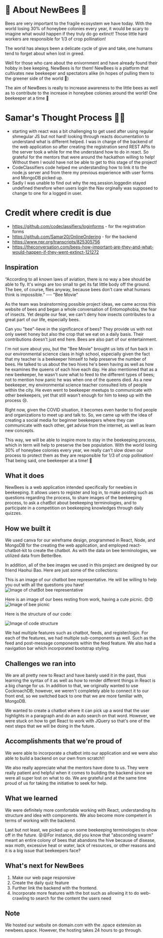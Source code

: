 
# 🐝 About NewBees 🐝

Bees are very important to the fragile ecosystem we have today. With the world losing 30% of honeybee colonies every year, it would be scary to imagine what would happen if they truly do go extinct! Those little hard workers are responsible for 1/3 of crop pollination! 

The world has always been a delicate cycle of give and take, one humans tend to forget about when lost in greed. 

Well for those who care about the enivornment and have already found their hobby in bee keeping, NewBees is for them! NewBees is a platform that cultivates new beekeeper and spectators alike (in hopes of pulling them to the greener side of the world 🌲) 


The aim of NewBees is really to increase awareness to the little bees as well as to contribute to the increase in honeybee colonies around the world! One beekeeper at a time 🐝



# Samar's Thought Process 🧕🏾

- starting with react was a bit challenging to get used after using regular shmegular JS but not hard! looking through reacts documentation to understand what is different helped. I was in charge of the backend of the web application so after creating the registration send REST APIs to the server took a while for me the understand how to do in react. So grateful for the mentors that were around the hackathon willing to help! Without them I would have not be able to get to this stage of the project!
- CodeClassifiers code helped me understanding how to link it to the node.js server and from there my previous experience with user forms and MongoDB picked up.
- Sadly I was unable to find out why the req.session.loggedin stayed undefined therefore when users login the Nav orginally was supposed to change to one for a logged in user.

# Credit where credit is due

- https://github.com/codeclassifiers/loginforms - for the registration forms
- https://github.com/Samar20/OnlineOrdering - for the backend 
- https://www.npr.org/transcripts/825305756
- https://theconversation.com/bees-how-important-are-they-and-what-would-happen-if-they-went-extinct-121272

## Inspiration

“According to all known laws of aviation, there is no way a bee should be able to fly. It's wings are too small to get its fat little body off the ground. The bee, of course, flies anyway, because bees don't care what humans think is impossible.”                                    --- "Bee Movie"

As the team was brainstorming possible project ideas, we came across this website of bees and began a whole conversation of Entomophobia, the fear of insects. Yet despite our fear, we can't deny how insects contributes to a great part of our life, especially bees. 

Can you "bee"-lieve in the significance of bees? They provide us with not only sweet honey but also the crop that we eat on a daily basis. Their contributions doesn't just end here. Bees are also part of our entertainment. 

I'm not sure about you, but the "Bee Movie" brought us lots of fun back in our environmental science class in high school, especially given the fact that my teacher is a beekeeper himself to help preserve the number of bees. He talked to us about the two hives he's been having as well as how he examines the queens of each hive each day. He also mentioned that as a new beekeeper, he wasn't sure what to feed to the different types of bees; not to mention how panic he was when one of the queens died. As a new beekeeper, my environmental science teacher consulted lots of people within the city. He even went to beekeeper meetups to communicate with other beekeepers, yet that still wasn't enough for him to keep up with the process 😢. 

Right now, given the COVID situation, it becomes even harder to find people and organizations to meet up and talk to. So, we came up with the idea of creating a social media for beginner beekeepers where they can communicate with each other, get advise from the internet, as well as learn new concepts. 

This way, we will be able to inspire more to stay in the beekeeping process, which in term will help to preserve the bee population. With the world losing 30% of honeybee colonies every year, we really can't slow down our process to protect them as they are responsible for 1/3 of crop pollination! That being said, one beekeeper at a time! 🐝

## What it does

NewBees is a web application intended specifically for newbies in beekeeping. It allows users to register and log in, to make posting such as questions regarding the process, to share images of the beekeeping process, to ask a chatBot about beekeeping terminologies, and to participate in a competition on beekeeping knowledges through daily quizzes. 

## How we built it

We used canva for our wireframe design, programmed in React, Node, and MongoDB for the creating the web application, and employed react-chatbot-kit to create the chatbot. As with the data on bee terminologies, we utilized data from BetterBee. 

In addition, all of the bee images we used in this project are designed by our friend Haohui Bao. Here are just some of the collections:

This is an image of our chatbot bee representative. He will be willing to help you out with all the questions you have!
![Image of chatBot bee representative](https://challengepost-s3-challengepost.netdna-ssl.com/photos/production/software_photos/001/383/676/datas/gallery.jpg)

Here is an image of our bees resting from work, having a cute picnic. 😍😍
![Image of bee picnic](https://challengepost-s3-challengepost.netdna-ssl.com/photos/production/software_photos/001/383/666/datas/original.png)

Here is the structure of our code:

![Image of code structure](https://challengepost-s3-challengepost.netdna-ssl.com/photos/production/software_photos/001/383/747/datas/original.png)

We had multiple features such as chatbot, feeds, and register/login. For each of the features, we had multiple sub-components as well. Such as the feed and post-message components within the feed feature. We also had a navigation bar which incorporated bootstrap styling. 

## Challenges we ran into

We are all pretty new to React and have barely used it in the past, thus learning the syntax of it as well as how to render different things in React is a big change for us. In addition to that, we originally wanted to use CockroachDB; however, we weren't completely able to connect it to our front end, so we switched back to one that we are more familiar with, MongoDB. 

We wanted to create a chatbot where it can pick up a word that the user highlights in a paragraph and do an auto search on that word. However, we were stuck on how to get React to work with JQuery so that's one of the next steps that we will be doing in the future. 

## Accomplishments that we're proud of

We were able to incorporate a chatbot into our application and we were also able to build a backend on our own from scratch!!

We also really appreciate what the mentors have done to us. They were really patient and helpful when it comes to building the backend since we were all super lost on what to do. We are grateful and at the same time proud of us for taking the initiative to seek for help. 

## What we learned

We were definitely more comfortable working with React, understanding its structure and idea with components. We also become more competent in terms of working with the backend. 

Last but not least, we picked up on some beekeeping terminologies to show off in the future. 😝😝For instance, did you know that "absconding swarm" meant an entire colony of bees that abandons the hive because of disease, wax moth, excessive heat or water, lack of resources, or other reasons and it is a big issue that beekeepers face?

## What's next for NewBees

1. Make our web page responsive
2. Create the daily quiz feature
3. Further link the backend with the frontend. 
4. Incorporate more features with the bot such as allowing it to do web-crawling to search for the content the users need

## Note
We hosted our website on domain.com with the .space extension as newbees.space. However, the hosting takes 24 hours to go through. 
